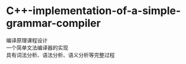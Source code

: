 # C++-implementation-of-a-simple-grammar-compiler
编译原理课程设计  
一个简单文法编译器的实现  
具有词法分析、语法分析、语义分析等完整过程  

